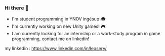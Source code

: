 ### Hi there 👋

- I'm student programming in YNOV ingésup 🎓
- I'm currently working on new Unity games! 🎮
- I am currently looking for an internship or a work-study program in game programming, contact me on linkedin!

my linkedin : https://www.linkedin.com/in/leosery/
